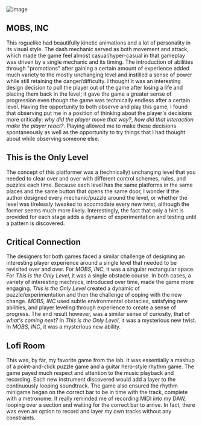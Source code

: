 ![image](https://github.com/ricedust-school/art108-blog/assets/62413269/f43752de-2e2b-47a2-b6f7-caa883581d5a)

## MOBS, INC

This roguelike had beautifully kinetic animations and a lot of personality in its visual style. The dash mechanic served as both movement and attack, which made the game feel almost casual/hyper-casual in that gameplay was driven by a single mechanic and its timing. The introduction of abilities through "promotions" after gaining a certain amount of experience added much variety to the mostly unchanging level and instilled a sense of power while still retaining the danger/difficulty. I thought it was an interesting design decision to pull the player out of the game after losing a life and placing them back in the level; it gave the game a greater sense of progression even though the game was technically endless after a certain level. Having the opportunity to both observe and play this game, I found that observing put me in a position of thinking about the player's decisions more critically: *why did the player move that way?*, *how did that interaction make the player react?*. Playing allowed me to make these decisions spontaneously as well as the opportunity to try things that I had thought about while observing someone else.

## This is the Only Level

The concept of this platformer was a (technically) unchanging level that you needed to clear over and over with different control schemes, rules, and puzzles each time. Because each level has the same platforms in the same places and the same button that opens the same door, I wonder if the author designed every mechanic/puzzle around the level, or whether the level was tirelessly tweaked to accomodate every new twist, although the former seems much more likely. Interestingly, the fact that only a hint is provided for each stage adds a dynamic of experimentation and testing until a pattern is discovered.

## Critical Connection

The designers for both games faced a similar challenge of designing an interesting player experience around a single level that needed to be revisited over and over. For *MOBS, INC*, it was a singular rectangular space. For *This is the Only Level*, it was a single obstacle course. In both cases, a variety of interesting mechnics, introduced over time, made the game more engaging. *This is the Only Level* created a dynamic of puzzle/experimentation and then the challenge of coping with the new change. *MOBS, INC* used subtle environmental obstacles, satisfying new abilities, and player leveling through experience to create a sense of progress. The end result however, was a similar sense of curiosity, that of *what's coming next?* In *This is the Only Level*, it was a mysterious new twist. In *MOBS, INC*, it was a mysterious new ability.

## Lofi Room

This was, by far, my favorite game from the lab. It was essentially a mashup of a point-and-click puzzle game and a guitar hero-style rhythm game. The game payed much respect and attention to the music playback and recording. Each new instrument discovered would add a layer to the continuously looping soundtrack. The game also ensured the rhythm minigame began on the correct bar to be in time with the track, complete with a metronome. It really reminded me of recording MIDI into my DAW, looping over a section and waiting for the correct bar to arrive. In fact, there was even an option to record and layer my own tracks without any constraints.
